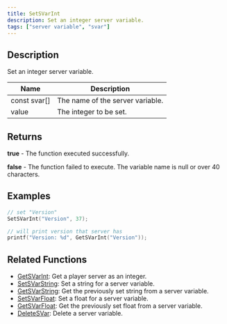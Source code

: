 ```yaml
---
title: SetSVarInt
description: Set an integer server variable.
tags: ["server variable", "svar"]
---
```


<VersionWarn version='SA-MP 0.3.7 R2' />

## Description

Set an integer server variable.

| Name         | Description                      |
| ------------ | -------------------------------- |
| const svar[] | The name of the server variable. |
| value        | The integer to be set.           |

## Returns

**true** - The function executed successfully.

**false** - The function failed to execute. The variable name is null or over 40 characters.

## Examples

```c
// set "Version"
SetSVarInt("Version", 37);

// will print version that server has
printf("Version: %d", GetSVarInt("Version"));
```

## Related Functions

- [GetSVarInt](GetSVarInt): Get a player server as an integer.
- [SetSVarString](SetSVarString): Set a string for a server variable.
- [GetSVarString](GetSVarString): Get the previously set string from a server variable.
- [SetSVarFloat](SetSVarFloat): Set a float for a server variable.
- [GetSVarFloat](GetSVarFloat): Get the previously set float from a server variable.
- [DeleteSVar](DeleteSVar): Delete a server variable.
